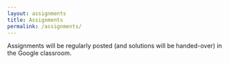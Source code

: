 ```yaml
---
layout: assignments
title: Assignments
permalink: /assignments/
---
```

Assignments will be regularly posted (and solutions will be handed-over) in the Google classroom.